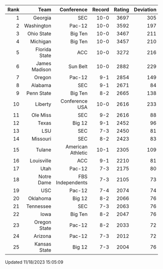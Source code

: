 | Rank  | Team                 | Conference           | Record   | Rating | Deviation |
| ---:  | ---:                 | ---:                 | ---:     | ---:   | ---:      |
| 1     | Georgia              | SEC                  | 10-0     | 3697   | 305       |
| 2     | Washington           | Pac-12               | 10-0     | 3592   | 197       |
| 3     | Ohio State           | Big Ten              | 10-0     | 3467   | 211       |
| 4     | Michigan             | Big Ten              | 10-0     | 3457   | 210       |
| 5     | Florida State        | ACC                  | 10-0     | 3272   | 216       |
| 6     | James Madison        | Sun Belt             | 10-0     | 2882   | 229       |
| 7     | Oregon               | Pac-12               | 9-1      | 2854   | 149       |
| 8     | Alabama              | SEC                  | 9-1      | 2671   | 84        |
| 9     | Penn State           | Big Ten              | 8-2      | 2665   | 138       |
| 10    | Liberty              | Conference USA       | 10-0     | 2616   | 233       |
| 11    | Ole Miss             | SEC                  | 9-2      | 2616   | 88        |
| 12    | Texas                | Big 12               | 9-1      | 2452   | 96        |
| 13    | LSU                  | SEC                  | 7-3      | 2450   | 81        |
| 14    | Missouri             | SEC                  | 8-2      | 2423   | 83        |
| 15    | Tulane               | American Athletic    | 10-1     | 2305   | 109       |
| 16    | Louisville           | ACC                  | 9-1      | 2210   | 81        |
| 17    | Utah                 | Pac-12               | 7-3      | 2175   | 80        |
| 18    | Notre Dame           | FBS Independents     | 7-3      | 2105   | 73        |
| 19    | USC                  | Pac-12               | 7-4      | 2074   | 74        |
| 20    | Oklahoma             | Big 12               | 8-2      | 2066   | 76        |
| 21    | Tennessee            | SEC                  | 7-3      | 2063   | 76        |
| 22    | Iowa                 | Big Ten              | 8-2      | 2047   | 76        |
| 23    | Oregon State         | Pac-12               | 8-2      | 2033   | 72        |
| 24    | Arizona              | Pac-12               | 7-3      | 2012   | 72        |
| 25    | Kansas State         | Big 12               | 7-3      | 2004   | 76        |

Updated 11/18/2023 15:05:09
